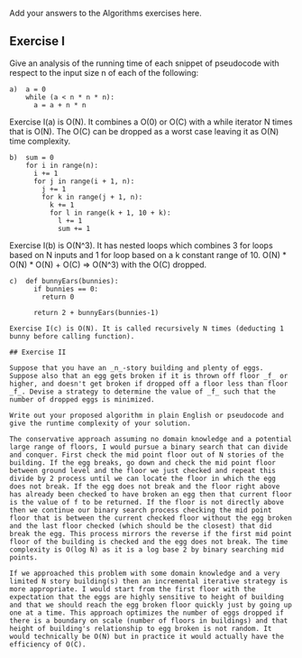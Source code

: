 Add your answers to the Algorithms exercises here.

## Exercise I

Give an analysis of the running time of each snippet of
pseudocode with respect to the input size n of each of the following:

```
a)  a = 0 
    while (a < n * n * n):
      a = a + n * n
```
Exercise I(a) is O(N). It combines a O(0) or O(C) with a while iterator N times that is O(N). The O(C) can be dropped as a worst case leaving it as O(N) time complexity.

```
b)  sum = 0
    for i in range(n):
      i += 1
      for j in range(i + 1, n):
        j += 1
        for k in range(j + 1, n):
          k += 1
          for l in range(k + 1, 10 + k):
            l += 1
            sum += 1
```
Exercise I(b) is O(N^3). It has nested loops which combines 3 for loops based on N inputs and 1 for loop based on a k constant range of 10. O(N) * O(N) * O(N) + O(C) => O(N^3) with the O(C) dropped.

```
c)  def bunnyEars(bunnies):
      if bunnies == 0:
        return 0

      return 2 + bunnyEars(bunnies-1)

Exercise I(c) is O(N). It is called recursively N times (deducting 1 bunny before calling function).

## Exercise II

Suppose that you have an _n_-story building and plenty of eggs. Suppose also that an egg gets broken if it is thrown off floor _f_ or higher, and doesn't get broken if dropped off a floor less than floor _f_. Devise a strategy to determine the value of _f_ such that the number of dropped eggs is minimized.

Write out your proposed algorithm in plain English or pseudocode and give the runtime complexity of your solution.

The conservative approach assuming no domain knowledge and a potential large range of floors, I would pursue a binary search that can divide and conquer. First check the mid point floor out of N stories of the building. If the egg breaks, go down and check the mid point floor between ground level and the floor we just checked and repeat this divide by 2 process until we can locate the floor in which the egg does not break. If the egg does not break and the floor right above has already been checked to have broken an egg then that current floor is the value of f to be returned. If the floor is not directly above then we continue our binary search process checking the mid point floor that is between the current checked floor without the egg broken and the last floor checked (which should be the closest) that did break the egg. This process mirrors the reverse if the first mid point floor of the building is checked and the egg does not break. The time complexity is O(log N) as it is a log base 2 by binary searching mid points. 

If we approached this problem with some domain knowledge and a very limited N story building(s) then an incremental iterative strategy is more appropriate. I would start from the first floor with the expectation that the eggs are highly sensitive to height of building and that we should reach the egg broken floor quickly just by going up one at a time. This approach optimizes the number of eggs dropped if there is a boundary on scale (number of floors in buildings) and that height of building's relationship to egg broken is not random. It would technically be O(N) but in practice it would actually have the efficiency of O(C).